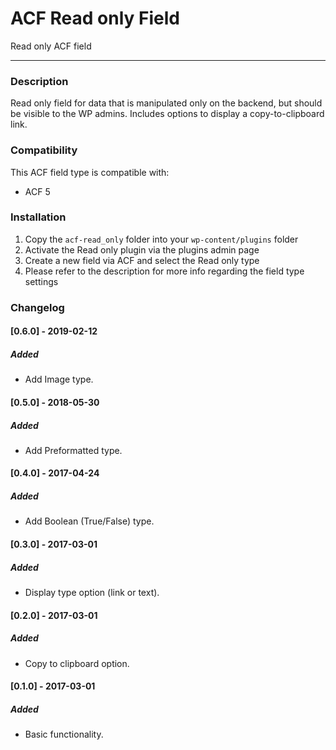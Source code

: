 # ACF Read only Field

Read only ACF field

-----------------------

### Description

Read only field for data that is manipulated only on the backend, but should be visible to the WP admins. Includes options to display a copy-to-clipboard link. 

### Compatibility

This ACF field type is compatible with:
* ACF 5

### Installation

1. Copy the `acf-read_only` folder into your `wp-content/plugins` folder
2. Activate the Read only plugin via the plugins admin page
3. Create a new field via ACF and select the Read only type
4. Please refer to the description for more info regarding the field type settings

### Changelog

#### [0.6.0] - 2019-02-12
##### Added
- Add Image type.

#### [0.5.0] - 2018-05-30
##### Added
- Add Preformatted type.

#### [0.4.0] - 2017-04-24
##### Added
- Add Boolean (True/False) type.

#### [0.3.0] - 2017-03-01
##### Added
- Display type option (link or text).

#### [0.2.0] - 2017-03-01
##### Added
- Copy to clipboard option.

#### [0.1.0] - 2017-03-01
##### Added
- Basic functionality.
